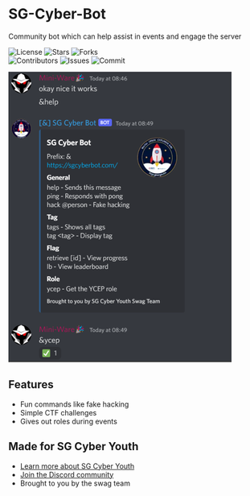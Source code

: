 # SG-Cyber-Bot
Community bot which can help assist in events and engage the server

![License](https://img.shields.io/github/license/Mini-Ware/SG-Cyber-Bot)
![Stars](https://img.shields.io/github/stars/Mini-Ware/SG-Cyber-Bot)
![Forks](https://img.shields.io/github/forks/Mini-Ware/SG-Cyber-Bot)<br>
![Contributors](https://img.shields.io/github/contributors/Mini-Ware/SG-Cyber-Bot)
![Issues](https://img.shields.io/github/issues/Mini-Ware/SG-Cyber-Bot)
![Commit](https://img.shields.io/github/last-commit/Mini-Ware/SG-Cyber-Bot)

![](https://github.com/Mini-Ware/SG-Cyber-Bot/blob/main/sgcyberbot.png)
## Features
- Fun commands like fake hacking
- Simple CTF challenges
- Gives out roles during events
## Made for SG Cyber Youth
- [Learn more about SG Cyber Youth](https://www.csa.gov.sg/Programmes/SGCyberTalent/SGCyberYouth)
- [Join the Discord community](https://go.gov.sg/sgcyberyouth/)
- Brought to you by the swag team
